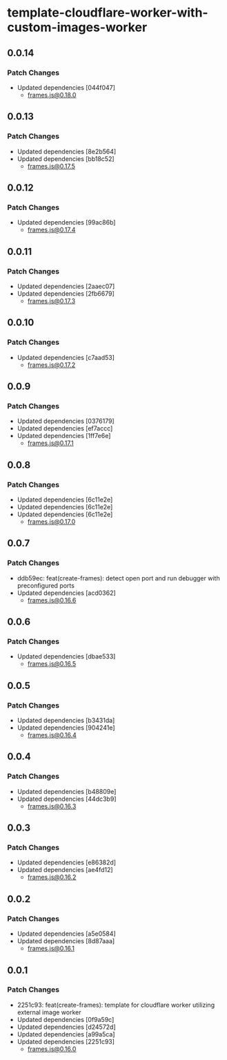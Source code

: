 # template-cloudflare-worker-with-custom-images-worker

## 0.0.14

### Patch Changes

- Updated dependencies [044f047]
  - frames.js@0.18.0

## 0.0.13

### Patch Changes

- Updated dependencies [8e2b564]
- Updated dependencies [bb18c52]
  - frames.js@0.17.5

## 0.0.12

### Patch Changes

- Updated dependencies [99ac86b]
  - frames.js@0.17.4

## 0.0.11

### Patch Changes

- Updated dependencies [2aaec07]
- Updated dependencies [2fb6679]
  - frames.js@0.17.3

## 0.0.10

### Patch Changes

- Updated dependencies [c7aad53]
  - frames.js@0.17.2

## 0.0.9

### Patch Changes

- Updated dependencies [0376179]
- Updated dependencies [ef7accc]
- Updated dependencies [1ff7e6e]
  - frames.js@0.17.1

## 0.0.8

### Patch Changes

- Updated dependencies [6c11e2e]
- Updated dependencies [6c11e2e]
- Updated dependencies [6c11e2e]
  - frames.js@0.17.0

## 0.0.7

### Patch Changes

- ddb59ec: feat(create-frames): detect open port and run debugger with preconfigured ports
- Updated dependencies [acd0362]
  - frames.js@0.16.6

## 0.0.6

### Patch Changes

- Updated dependencies [dbae533]
  - frames.js@0.16.5

## 0.0.5

### Patch Changes

- Updated dependencies [b3431da]
- Updated dependencies [904241e]
  - frames.js@0.16.4

## 0.0.4

### Patch Changes

- Updated dependencies [b48809e]
- Updated dependencies [44dc3b9]
  - frames.js@0.16.3

## 0.0.3

### Patch Changes

- Updated dependencies [e86382d]
- Updated dependencies [ae4fd12]
  - frames.js@0.16.2

## 0.0.2

### Patch Changes

- Updated dependencies [a5e0584]
- Updated dependencies [8d87aaa]
  - frames.js@0.16.1

## 0.0.1

### Patch Changes

- 2251c93: feat(create-frames): template for cloudflare worker utilizing external image worker
- Updated dependencies [0f9a59c]
- Updated dependencies [d24572d]
- Updated dependencies [a99a5ca]
- Updated dependencies [2251c93]
  - frames.js@0.16.0
